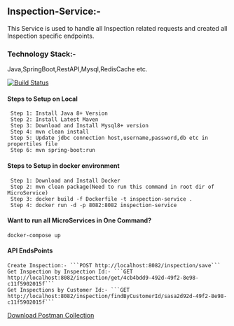 ## Inspection-Service:-
This Service is used to handle all Inspection related requests and created all Inspection specific endpoints.
### Technology Stack:-
 Java,SpringBoot,RestAPI,Mysql,RedisCache etc.

[![Build Status](https://travis-ci.org/joemccann/dillinger.svg?branch=master)](https://travis-ci.org/joemccann/dillinger)

#### Steps to Setup on Local
```
 Step 1: Install Java 8+ Version
 Step 2: Install Latest Maven
 Step 3: Download and Install Mysql8+ version
 Step 4: mvn clean install
 Step 5: Update jdbc connection host,username,password,db etc in propertiles file
 Step 6: mvn spring-boot:run
```
#### Steps to Setup in docker environment
```
 Step 1: Download and Install Docker
 Step 2: mvn clean package(Need to run this command in root dir of MicroService)
 Step 3: docker build -f Dockerfile -t inspection-service .
 Step 4: docker run -d -p 8082:8082 inspection-service
```
#### Want to run all MicroServices in One Command?
```docker-compose up```

#### API EndsPoints
```
Create Inspection:- ```POST http://localhost:8082/inspection/save```
Get Inspection by Inspection Id:- ```GET http://localhost:8082/inspection/get/4cb4bdd9-492d-49f2-8e98-c11f5902015f```
Get Inspections by Customer Id:- ```GET http://localhost:8082/inspection/findByCustomerId/sasa2d92d-49f2-8e98-c11f5902015f```
```
[Download Postman Collection](https://nodejs.org/)